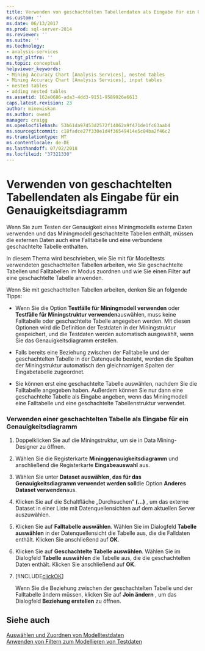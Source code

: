 ```yaml
---
title: Verwenden von geschachtelten Tabellendaten als Eingabe für ein Genauigkeitsdiagramm | Microsoft-Dokumentation
ms.custom: ''
ms.date: 06/13/2017
ms.prod: sql-server-2014
ms.reviewer: ''
ms.suite: ''
ms.technology:
- analysis-services
ms.tgt_pltfrm: ''
ms.topic: conceptual
helpviewer_keywords:
- Mining Accuracy Chart [Analysis Services], nested tables
- Mining Accuracy Chart [Analysis Services], input tables
- nested tables
- adding nested tables
ms.assetid: 162e0686-ada3-4dd3-9151-9589926e6613
caps.latest.revision: 23
author: minewiskan
ms.author: owend
manager: craigg
ms.openlocfilehash: 53b61da97453d2572f14062a9f471de1fc63aab4
ms.sourcegitcommit: c18fadce27f330e1d4f36549414e5c84ba2f46c2
ms.translationtype: MT
ms.contentlocale: de-DE
ms.lasthandoff: 07/02/2018
ms.locfileid: "37321330"
---
```

# <a name="using-nested-table-data-as-an-input-for-an-accuracy-chart"></a>Verwenden von geschachtelten Tabellendaten als Eingabe für ein Genauigkeitsdiagramm
  Wenn Sie zum Testen der Genauigkeit eines Miningmodells externe Daten verwenden und das Miningmodell geschachtelte Tabellen enthält, müssen die externen Daten auch eine Falltabelle und eine verbundene geschachtelte Tabelle enthalten.  
  
 In diesem Thema wird beschrieben, wie Sie mit für Modelltests verwendeten geschachtelten Tabellen arbeiten, wie Sie geschachtelte Tabellen und Falltabellen im Modus zuordnen und wie Sie einen Filter auf eine geschachtelte Tabelle anwenden.  
  
 Wenn Sie mit geschachtelten Tabellen arbeiten, denken Sie an folgende Tipps:  
  
-   Wenn Sie die Option **Testfälle für Miningmodell verwenden** oder **Testfälle für Miningstruktur verwenden**auswählen, muss keine Falltabelle oder geschachtelte Tabelle angegeben werden. Mit diesen Optionen wird die Definition der Testdaten in der Miningstruktur gespeichert, und die Testdaten werden automatisch ausgewählt, wenn Sie das Genauigkeitsdiagramm erstellen.  
  
-   Falls bereits eine Beziehung zwischen der Falltabelle und der geschachtelten Tabelle in der Datenquelle besteht, werden die Spalten der Miningstruktur automatisch den gleichnamigen Spalten der Eingabetabelle zugeordnet.  
  
-   Sie können erst eine geschachtelte Tabelle auswählen, nachdem Sie die Falltabelle angegeben haben. Außerdem können Sie nur dann eine geschachtelte Tabelle als Eingabe angeben, wenn das Miningmodell eine Falltabelle und eine geschachtelte Tabellenstruktur verwendet.  
  
### <a name="use-a-nested-table-as-input-to-an-accuracy-chart"></a>Verwenden einer geschachtelten Tabelle als Eingabe für ein Genauigkeitsdiagramm  
  
1.  Doppelklicken Sie auf die Miningstruktur, um sie in Data Mining-Designer zu öffnen.  
  
2.  Wählen Sie die Registerkarte **Mininggenauigkeitsdiagramm** und anschließend die Registerkarte **Eingabeauswahl** aus.  
  
3.  Wählen Sie unter **Dataset auswählen, das für das Genauigkeitsdiagramm verwendet werden soll**die Option **Anderes Dataset verwenden**aus.  
  
4.  Klicken Sie auf die Schaltfläche „Durchsuchen“ **(...)** , um das externe Dataset in einer Liste mit Datenquellensichten auf dem aktuellen Server auszuwählen.  
  
5.  Klicken Sie auf **Falltabelle auswählen**. Wählen Sie im Dialogfeld **Tabelle auswählen** in der Datenquellensicht die Tabelle aus, die die Falldaten enthält. Klicken Sie anschließend auf **OK**.  
  
6.  Klicken Sie auf **Geschachtelte Tabelle auswählen**. Wählen Sie im Dialogfeld **Tabelle auswählen** die Tabelle aus, die die geschachtelten Daten enthält. Klicken Sie anschließend auf **OK**.  
  
7.  [!INCLUDE[clickOK](../../includes/clickok-md.md)]  
  
     Wenn Sie die Beziehung zwischen der geschachtelten Tabelle und der Falltabelle ändern müssen, klicken Sie auf **Join ändern** , um das Dialogfeld **Beziehung erstellen** zu öffnen.  
  
## <a name="see-also"></a>Siehe auch  
 [Auswählen und Zuordnen von Modelltestdaten](choose-and-map-model-testing-data.md)   
 [Anwenden von Filtern zum Modellieren von Testdaten](apply-filters-to-model-testing-data.md)  
  
  
